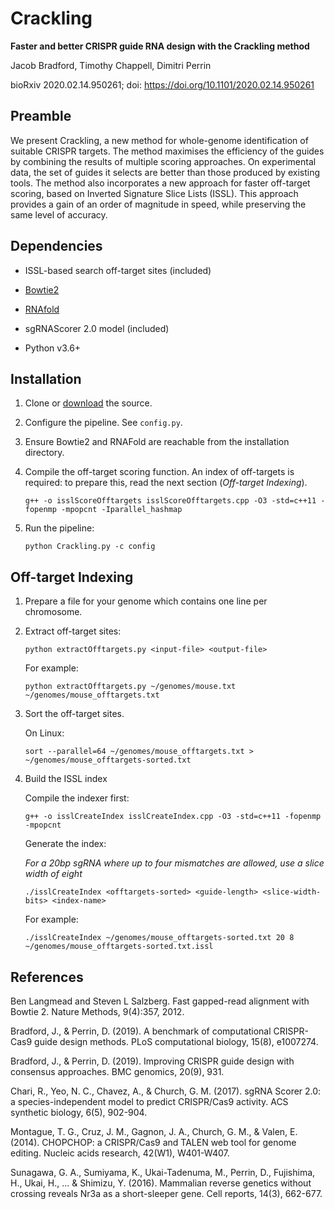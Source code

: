 # Crackling

**Faster and better CRISPR guide RNA design with the Crackling method**

Jacob Bradford, Timothy Chappell, Dimitri Perrin

bioRxiv 2020.02.14.950261; doi: https://doi.org/10.1101/2020.02.14.950261

## Preamble

We present Crackling, a new method for whole-genome identification of suitable CRISPR targets. The method maximises the efficiency of the guides by combining the results of multiple scoring approaches. On experimental data, the set of guides it selects are better than those produced by existing tools. The method also incorporates a new approach for faster off-target scoring, based on Inverted Signature Slice Lists (ISSL). This approach provides a gain of an order of magnitude in speed, while preserving the same level of accuracy.

## Dependencies

- ISSL-based search off-target sites (included)

- [Bowtie2](http://bowtie-bio.sourceforge.net/bowtie2/index.shtml)

- [RNAfold](https://www.tbi.univie.ac.at/RNA/RNAfold.1.html)

- sgRNAScorer 2.0 model (included)

- Python v3.6+

## Installation

1. Clone or [download](https://github.com/bmds-lab/Crackling/archive/master.zip) the source.

2. Configure the pipeline. See `config.py`.

3. Ensure Bowtie2 and RNAFold are reachable from the installation directory.

4. Compile the off-target scoring function. An index of off-targets is required: to prepare this, read the next section (*Off-target Indexing*).

    ```
    g++ -o isslScoreOfftargets isslScoreOfftargets.cpp -O3 -std=c++11 -fopenmp -mpopcnt -Iparallel_hashmap
    ```

5. Run the pipeline: 

    ```
    python Crackling.py -c config
    ```

## Off-target Indexing

1. Prepare a file for your genome which contains one line per chromosome.

2. Extract off-target sites:

    ```
    python extractOfftargets.py <input-file> <output-file>
    ```
    
    For example:
    
    ```
    python extractOfftargets.py ~/genomes/mouse.txt ~/genomes/mouse_offtargets.txt
    ```

3. Sort the off-target sites. 

    On Linux:
    
    ```
    sort --parallel=64 ~/genomes/mouse_offtargets.txt > ~/genomes/mouse_offtargets-sorted.txt
    ```

4. Build the ISSL index

    Compile the indexer first: 
    
    ```
    g++ -o isslCreateIndex isslCreateIndex.cpp -O3 -std=c++11 -fopenmp -mpopcnt
    ```
    
    Generate the index:
    
    *For a 20bp sgRNA where up to four mismatches are allowed, use a slice width of eight*
    
    ```
    ./isslCreateIndex <offtargets-sorted> <guide-length> <slice-width-bits> <index-name>
    ```
    
    For example:
    
    ```
    ./isslCreateIndex ~/genomes/mouse_offtargets-sorted.txt 20 8 ~/genomes/mouse_offtargets-sorted.txt.issl
    ```


## References

Ben Langmead and Steven L Salzberg. Fast gapped-read alignment with Bowtie 2. Nature Methods, 9(4):357, 2012.

Bradford, J., & Perrin, D. (2019). A benchmark of computational CRISPR-Cas9 guide design methods. PLoS computational biology, 15(8), e1007274.

Bradford, J., & Perrin, D. (2019). Improving CRISPR guide design with consensus approaches. BMC genomics, 20(9), 931.

Chari, R., Yeo, N. C., Chavez, A., & Church, G. M. (2017). sgRNA Scorer 2.0: a species-independent model to predict CRISPR/Cas9 activity. ACS synthetic biology, 6(5), 902-904.

Montague, T. G., Cruz, J. M., Gagnon, J. A., Church, G. M., & Valen, E. (2014). CHOPCHOP: a CRISPR/Cas9 and TALEN web tool for genome editing. Nucleic acids research, 42(W1), W401-W407.

Sunagawa, G. A., Sumiyama, K., Ukai-Tadenuma, M., Perrin, D., Fujishima, H., Ukai, H., ... & Shimizu, Y. (2016). Mammalian reverse genetics without crossing reveals Nr3a as a short-sleeper gene. Cell reports, 14(3), 662-677.